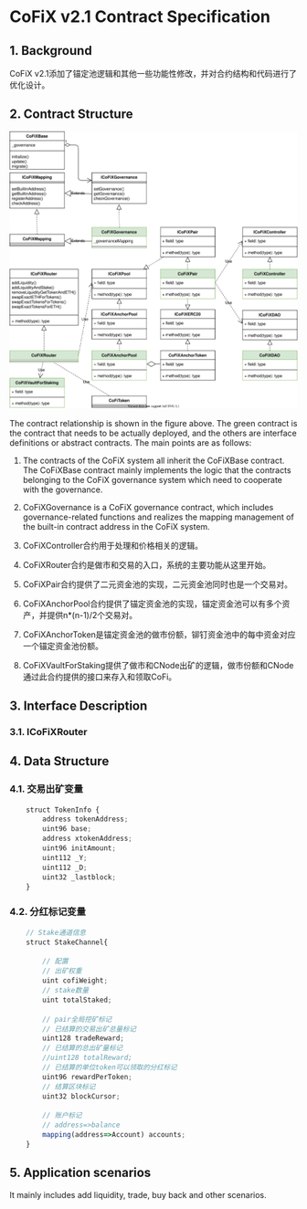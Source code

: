 # CoFiX v2.1 Contract Specification

## 1. Background
CoFiX v2.1添加了锚定池逻辑和其他一些功能性修改，并对合约结构和代码进行了优化设计。

## 2. Contract Structure

![avatar](CoFiX2.1.svg)

The contract relationship is shown in the figure above. The green contract is the contract that needs to be actually deployed, and the others are interface definitions or abstract contracts. The main points are as follows:

1. The contracts of the CoFiX system all inherit the CoFiXBase contract. The CoFiXBase contract mainly implements the logic that the contracts belonging to the CoFiX governance system which need to cooperate with the governance.

2. CoFiXGovernance is a CoFiX governance contract, which includes governance-related functions and realizes the mapping management of the built-in contract address in the CoFiX system.

3. CoFiXController合约用于处理和价格相关的逻辑。

4. CoFiXRouter合约是做市和交易的入口，系统的主要功能从这里开始。

5. CoFiXPair合约提供了二元资金池的实现，二元资金池同时也是一个交易对。

6. CoFiXAnchorPool合约提供了锚定资金池的实现，锚定资金池可以有多个资产，并提供n*(n-1)/2个交易对。

7. CoFiXAnchorToken是锚定资金池的做市份额，铆钉资金池中的每中资金对应一个锚定资金池份额。

8. CoFiXVaultForStaking提供了做市和CNode出矿的逻辑，做市份额和CNode通过此合约提供的接口来存入和领取CoFi。

## 3. Interface Description

### 3.1. ICoFiXRouter

## 4. Data Structure

### 4.1. 交易出矿变量

```javascript
    struct TokenInfo {
        address tokenAddress;
        uint96 base;
        address xtokenAddress;
        uint96 initAmount;
        uint112 _Y;
        uint112 _D;
        uint32 _lastblock;
    }
```

### 4.2. 分红标记变量

```javascript
    // Stake通道信息
    struct StakeChannel{

        // 配置
        // 出矿权重
        uint cofiWeight;
        // stake数量
        uint totalStaked;

        // pair全局挖矿标记
        // 已结算的交易出矿总量标记
        uint128 tradeReward;
        // 已结算的总出矿量标记
        //uint128 totalReward;
        // 已结算的单位token可以领取的分红标记
        uint96 rewardPerToken;
        // 结算区块标记
        uint32 blockCursor;

        // 账户标记
        // address=>balance
        mapping(address=>Account) accounts;
    }
```

## 5. Application scenarios

It mainly includes add liquidity, trade, buy back and other scenarios.
